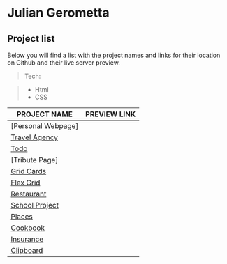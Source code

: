 # Julian Gerometta

## Project list

Below you will find a list with the project names and links for their location on Github and their live server preview.


> Tech:

> - Html
> - CSS


| PROJECT NAME     |  PREVIEW LINK |
| ------------     |  ------------ |
| [Personal Webpage] |
| [Travel Agency](https://github.com/JulianGerometta/Project-Code-Travel-Agency)    |
| [Todo](https://github.com/JulianGerometta/Todo-App)             |
| [Tribute Page]     |
| [Grid Cards](https://github.com/JulianGerometta/Grid-Cards-Project)      |
| [Flex Grid](https://github.com/JulianGerometta/Project-code-Flex-with-frontend-mentro-)       |
| [Restaurant](https://github.com/JulianGerometta/Project-Code-Restaurant)       |
| [School Project](https://github.com/JulianGerometta/Project-Code-School-website-)   |  
| [Places](https://github.com/JulianGerometta/Project-Code-Places-)           |
| [Cookbook](https://github.com/JulianGerometta/Project-Code-Cookbook-v1-)         |
| [Insurance](https://github.com/JulianGerometta/Project-Code-Insurance)        |
| [Clipboard](https://github.com/JulianGerometta/Clipboard-Project)        |


